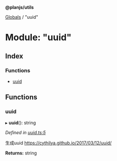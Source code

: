 **@planjs/utils**

[Globals](../README.md) / "uuid"

# Module: "uuid"

## Index

### Functions

* [uuid](_uuid_.md#uuid)

## Functions

### uuid

▸ **uuid**(): string

*Defined in [uuid.ts:5](https://github.com/planjs/utils/blob/73a4845/src/uuid.ts#L5)*

生成uuid
https://cythilya.github.io/2017/03/12/uuid/

**Returns:** string
